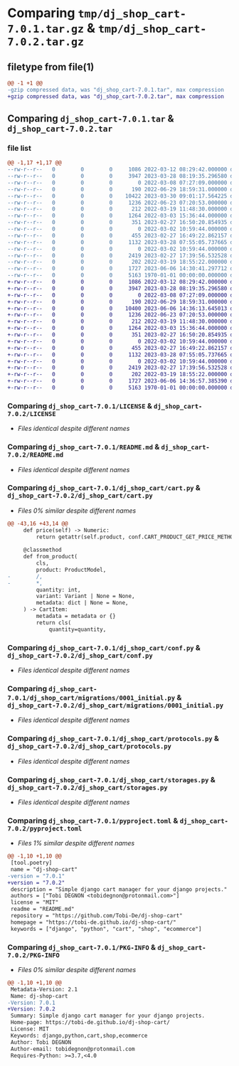 # Comparing `tmp/dj_shop_cart-7.0.1.tar.gz` & `tmp/dj_shop_cart-7.0.2.tar.gz`

## filetype from file(1)

```diff
@@ -1 +1 @@
-gzip compressed data, was "dj_shop_cart-7.0.1.tar", max compression
+gzip compressed data, was "dj_shop_cart-7.0.2.tar", max compression
```

## Comparing `dj_shop_cart-7.0.1.tar` & `dj_shop_cart-7.0.2.tar`

### file list

```diff
@@ -1,17 +1,17 @@
--rw-r--r--   0        0        0     1086 2022-03-12 08:29:42.000000 dj_shop_cart-7.0.1/LICENSE
--rw-r--r--   0        0        0     3947 2023-03-28 08:19:35.296580 dj_shop_cart-7.0.1/README.md
--rw-r--r--   0        0        0        0 2022-03-08 07:27:09.000000 dj_shop_cart-7.0.1/dj_shop_cart/__init__.py
--rw-r--r--   0        0        0      190 2022-06-29 18:59:31.000000 dj_shop_cart-7.0.1/dj_shop_cart/apps.py
--rw-r--r--   0        0        0    10422 2023-03-30 09:01:17.564225 dj_shop_cart-7.0.1/dj_shop_cart/cart.py
--rw-r--r--   0        0        0     1236 2022-06-23 07:20:53.000000 dj_shop_cart-7.0.1/dj_shop_cart/conf.py
--rw-r--r--   0        0        0      212 2022-03-19 11:48:30.000000 dj_shop_cart-7.0.1/dj_shop_cart/context_processors.py
--rw-r--r--   0        0        0     1264 2022-03-03 15:36:44.000000 dj_shop_cart-7.0.1/dj_shop_cart/migrations/0001_initial.py
--rw-r--r--   0        0        0      351 2023-02-27 16:50:20.854935 dj_shop_cart-7.0.1/dj_shop_cart/migrations/0002_rename_items_cart_data.py
--rw-r--r--   0        0        0        0 2022-03-02 10:59:44.000000 dj_shop_cart-7.0.1/dj_shop_cart/migrations/__init__.py
--rw-r--r--   0        0        0      455 2023-02-27 16:49:22.862157 dj_shop_cart-7.0.1/dj_shop_cart/models.py
--rw-r--r--   0        0        0     1132 2023-03-28 07:55:05.737665 dj_shop_cart-7.0.1/dj_shop_cart/protocols.py
--rw-r--r--   0        0        0        0 2022-03-02 10:59:44.000000 dj_shop_cart-7.0.1/dj_shop_cart/py.typed
--rw-r--r--   0        0        0     2419 2023-02-27 17:39:56.532528 dj_shop_cart-7.0.1/dj_shop_cart/storages.py
--rw-r--r--   0        0        0      202 2022-03-19 18:55:22.000000 dj_shop_cart-7.0.1/dj_shop_cart/utils.py
--rw-r--r--   0        0        0     1727 2023-06-06 14:30:41.297712 dj_shop_cart-7.0.1/pyproject.toml
--rw-r--r--   0        0        0     5163 1970-01-01 00:00:00.000000 dj_shop_cart-7.0.1/PKG-INFO
+-rw-r--r--   0        0        0     1086 2022-03-12 08:29:42.000000 dj_shop_cart-7.0.2/LICENSE
+-rw-r--r--   0        0        0     3947 2023-03-28 08:19:35.296580 dj_shop_cart-7.0.2/README.md
+-rw-r--r--   0        0        0        0 2022-03-08 07:27:09.000000 dj_shop_cart-7.0.2/dj_shop_cart/__init__.py
+-rw-r--r--   0        0        0      190 2022-06-29 18:59:31.000000 dj_shop_cart-7.0.2/dj_shop_cart/apps.py
+-rw-r--r--   0        0        0    10400 2023-06-06 14:36:13.645013 dj_shop_cart-7.0.2/dj_shop_cart/cart.py
+-rw-r--r--   0        0        0     1236 2022-06-23 07:20:53.000000 dj_shop_cart-7.0.2/dj_shop_cart/conf.py
+-rw-r--r--   0        0        0      212 2022-03-19 11:48:30.000000 dj_shop_cart-7.0.2/dj_shop_cart/context_processors.py
+-rw-r--r--   0        0        0     1264 2022-03-03 15:36:44.000000 dj_shop_cart-7.0.2/dj_shop_cart/migrations/0001_initial.py
+-rw-r--r--   0        0        0      351 2023-02-27 16:50:20.854935 dj_shop_cart-7.0.2/dj_shop_cart/migrations/0002_rename_items_cart_data.py
+-rw-r--r--   0        0        0        0 2022-03-02 10:59:44.000000 dj_shop_cart-7.0.2/dj_shop_cart/migrations/__init__.py
+-rw-r--r--   0        0        0      455 2023-02-27 16:49:22.862157 dj_shop_cart-7.0.2/dj_shop_cart/models.py
+-rw-r--r--   0        0        0     1132 2023-03-28 07:55:05.737665 dj_shop_cart-7.0.2/dj_shop_cart/protocols.py
+-rw-r--r--   0        0        0        0 2022-03-02 10:59:44.000000 dj_shop_cart-7.0.2/dj_shop_cart/py.typed
+-rw-r--r--   0        0        0     2419 2023-02-27 17:39:56.532528 dj_shop_cart-7.0.2/dj_shop_cart/storages.py
+-rw-r--r--   0        0        0      202 2022-03-19 18:55:22.000000 dj_shop_cart-7.0.2/dj_shop_cart/utils.py
+-rw-r--r--   0        0        0     1727 2023-06-06 14:36:57.385390 dj_shop_cart-7.0.2/pyproject.toml
+-rw-r--r--   0        0        0     5163 1970-01-01 00:00:00.000000 dj_shop_cart-7.0.2/PKG-INFO
```

### Comparing `dj_shop_cart-7.0.1/LICENSE` & `dj_shop_cart-7.0.2/LICENSE`

 * *Files identical despite different names*

### Comparing `dj_shop_cart-7.0.1/README.md` & `dj_shop_cart-7.0.2/README.md`

 * *Files identical despite different names*

### Comparing `dj_shop_cart-7.0.1/dj_shop_cart/cart.py` & `dj_shop_cart-7.0.2/dj_shop_cart/cart.py`

 * *Files 0% similar despite different names*

```diff
@@ -43,16 +43,14 @@
     def price(self) -> Numeric:
         return getattr(self.product, conf.CART_PRODUCT_GET_PRICE_METHOD)(self)
 
     @classmethod
     def from_product(
         cls,
         product: ProductModel,
-        /,
-        *,
         quantity: int,
         variant: Variant | None = None,
         metadata: dict | None = None,
     ) -> CartItem:
         metadata = metadata or {}
         return cls(
             quantity=quantity,
```

### Comparing `dj_shop_cart-7.0.1/dj_shop_cart/conf.py` & `dj_shop_cart-7.0.2/dj_shop_cart/conf.py`

 * *Files identical despite different names*

### Comparing `dj_shop_cart-7.0.1/dj_shop_cart/migrations/0001_initial.py` & `dj_shop_cart-7.0.2/dj_shop_cart/migrations/0001_initial.py`

 * *Files identical despite different names*

### Comparing `dj_shop_cart-7.0.1/dj_shop_cart/protocols.py` & `dj_shop_cart-7.0.2/dj_shop_cart/protocols.py`

 * *Files identical despite different names*

### Comparing `dj_shop_cart-7.0.1/dj_shop_cart/storages.py` & `dj_shop_cart-7.0.2/dj_shop_cart/storages.py`

 * *Files identical despite different names*

### Comparing `dj_shop_cart-7.0.1/pyproject.toml` & `dj_shop_cart-7.0.2/pyproject.toml`

 * *Files 1% similar despite different names*

```diff
@@ -1,10 +1,10 @@
 [tool.poetry]
 name = "dj-shop-cart"
-version = "7.0.1"
+version = "7.0.2"
 description = "Simple django cart manager for your django projects."
 authors = ["Tobi DEGNON <tobidegnon@protonmail.com>"]
 license = "MIT"
 readme = "README.md"
 repository = "https://github.com/Tobi-De/dj-shop-cart"
 homepage = "https://tobi-de.github.io/dj-shop-cart/"
 keywords = ["django", "python", "cart", "shop", "ecommerce"]
```

### Comparing `dj_shop_cart-7.0.1/PKG-INFO` & `dj_shop_cart-7.0.2/PKG-INFO`

 * *Files 0% similar despite different names*

```diff
@@ -1,10 +1,10 @@
 Metadata-Version: 2.1
 Name: dj-shop-cart
-Version: 7.0.1
+Version: 7.0.2
 Summary: Simple django cart manager for your django projects.
 Home-page: https://tobi-de.github.io/dj-shop-cart/
 License: MIT
 Keywords: django,python,cart,shop,ecommerce
 Author: Tobi DEGNON
 Author-email: tobidegnon@protonmail.com
 Requires-Python: >=3.7,<4.0
```


